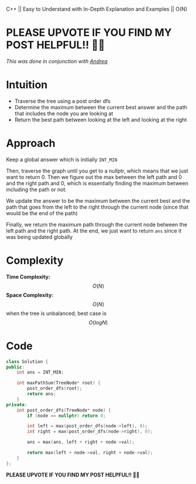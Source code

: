 C++ || Easy to Understand with In-Depth Explanation and Examples || O(N)

# PLEASE UPVOTE IF YOU FIND MY POST HELPFUL!! 🥺😁

*This was done in conjunction with [Andrea](https://leetcode.com/andreafoo11/)*

# Intuition

* Traverse the tree using a post order dfs
* Determine the maximum between the current best answer and the path that includes the node you are looking at
* Return the best path between looking at the left and looking at the right

# Approach

Keep a global answer which is initially `INT_MIN`

Then, traverse the graph until you get to a nullptr, which means that we just want to return 0. Then we figure out the max between the left path and 0 and the right path and 0, which is essentially finding the maximum between including the path or not. 

We update the answer to be the maximum between the current best and the path that goes from the left to the right through the current node (since that would be the end of the path)

Finally, we return the maximum path through the current node between the left path and the right path. At the end, we just want to return `ans` since it was being updated globally

# Complexity

**Time Complexity:** $$O(N)$$
**Space Complexity:** $$O(N)$$ when the tree is unbalanced; best case is $$O(logN)$$

# Code

```c++
class Solution {
public:
    int ans = INT_MIN;

    int maxPathSum(TreeNode* root) {
        post_order_dfs(root);
        return ans;
    }
private:
    int post_order_dfs(TreeNode* node) {
        if (node == nullptr) return 0;

        int left = max(post_order_dfs(node->left), 0);
        int right = max(post_order_dfs(node->right), 0);

        ans = max(ans, left + right + node->val);

        return max(left + node->val, right + node->val);
    }
};
```

**PLEASE UPVOTE IF YOU FIND MY POST HELPFUL!! 🥺😁**